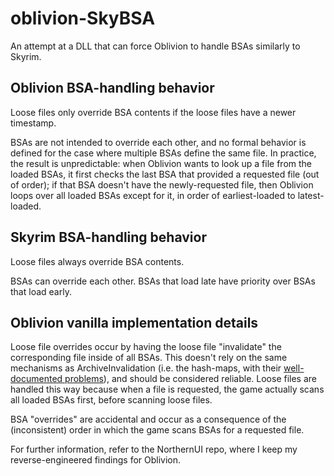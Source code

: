 # oblivion-SkyBSA
 An attempt at a DLL that can force Oblivion to handle BSAs similarly to Skyrim.

## Oblivion BSA-handling behavior

Loose files only override BSA contents if the loose files have a newer timestamp.

BSAs are not intended to override each other, and no formal behavior is defined for the case where multiple BSAs define the same file. In practice, the result is unpredictable: when Oblivion wants to look up a file from the loaded BSAs, it first checks the last BSA that provided a requested file (out of order); if that BSA doesn't have the newly-requested file, then Oblivion loops over all loaded BSAs except for it, in order of earliest-loaded to latest-loaded.

## Skyrim BSA-handling behavior

Loose files always override BSA contents.

BSAs can override each other. BSAs that load late have priority over BSAs that load early.

## Oblivion vanilla implementation details

Loose file overrides occur by having the loose file "invalidate" the corresponding file inside of all BSAs. This doesn't rely on the same mechanisms as ArchiveInvalidation (i.e. the hash-maps, with their [well-documented problems](http://devakm.urikslargda.com/2006/05/archiveinvalidation-explained.html)), and should be considered reliable. Loose files are handled this way because when a file is requested, the game actually scans all loaded BSAs first, before scanning loose files.

BSA "overrides" are accidental and occur as a consequence of the (inconsistent) order in which the game scans BSAs for a requested file.

For further information, refer to the NorthernUI repo, where I keep my reverse-engineered findings for Oblivion.